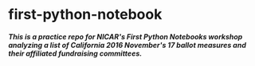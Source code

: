 # first-python-notebook

##### This is a practice repo for NICAR's First Python Notebooks workshop analyzing a list of California 2016 November's 17 ballot measures and their affiliated fundraising committees.
